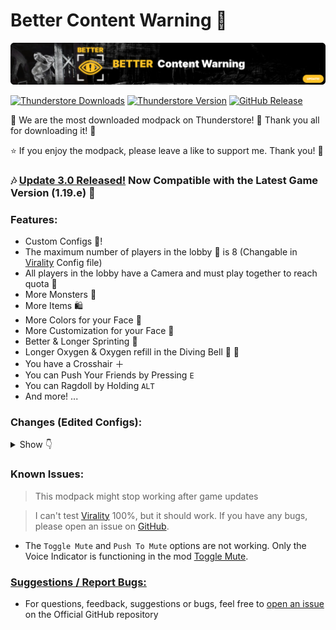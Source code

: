 # Better Content Warning 🎥️

[![Banner Image](https://raw.githubusercontent.com/Adler-real/uploadedfiles/main/Content_Warning/Modpacks/Better_ContentWarning/banner.png)](https://thunderstore.io/c/content-warning/p/Horizon/Better_Content_Warning_Modpack/)

[![Thunderstore Downloads](https://img.shields.io/thunderstore/dt/Horizon/Better_Content_Warning_Modpack?style=for-the-badge&logo=thunderstore&logoColor=white&labelColor=blue&color=gray)](https://thunderstore.io/c/content-warning/p/Horizon/Better_Content_Warning_Modpack/)
[![Thunderstore Version](https://img.shields.io/thunderstore/v/Horizon/Better_Content_Warning_Modpack?style=for-the-badge&logo=thunderstore&logoColor=white&labelColor=blue&color=gray)](https://thunderstore.io/c/content-warning/p/Horizon/Better_Content_Warning_Modpack/)
[![GitHub Release](https://img.shields.io/badge/GITHUB-black?style=for-the-badge&logo=github&logoColor=white&color=black)](https://github.com/Adler-real/Better_ContentWarning)

🎉️ We are the most downloaded modpack on Thunderstore! 🥳 Thank you all for downloading it! 🧡️

⭐ If you enjoy the modpack, please leave a like to support me. Thank you! 🧡

### 🎶 [Update 3.0 Released!](https://thunderstore.io/c/content-warning/p/Horizon/Better_Content_Warning_Modpack/changelog/) Now Compatible with the Latest Game Version (1.19.e) 🎉️

### Features:

- Custom Configs 📄️!
- The maximum number of players in the lobby 👥 is 8 (Changable in [Virality](https://thunderstore.io/c/content-warning/p/MaxWasUnavailable/Virality/) Config file)
- All players in the lobby have a Camera and must play together to reach quota 🎥️
- More Monsters 👹️
- More Items 🛍️
- More Colors for your Face 🎨️
- More Customization for your Face 🎨️
- Better & Longer Sprinting 🏃️
- Longer Oxygen & Oxygen refill in the Diving Bell 🎈️ 🔔
- You have a Crosshair ＋
- You can Push Your Friends by Pressing `E`
- You can Ragdoll by Holding `ALT`
- And more! ...

### Changes (Edited Configs):

<details>
<summary>Show 👇️</summary>

- __CWMissing Configs__
  - Changed `X` from `Mod Default Value: X` to `X`
  - Changed `X` from `Mod Default Value: X` to `X`
  - Changed `X` from `Mod Default Value: X` to `X`
- __LongerSprinting Configs__
  - Changed `MaxStamina` from `Mod Default Value: 20` to `13` _(Game Default: `10`)_
  - Changed `StaminaRegenRate` from `Mod Default Value: 2` to `0.65` _(Game Default: `0`)_
  - Changed `SprintMultiplyer` from `Mod Default Value: 2.3` to `2.2` _(Game Default: `1.0`)_
- __BetterOxygen Configs__
  - Changed `Refill oxygen inside the diving bell?` from `Mod Default Value: false` to `true`
  - Changed `Maximum Oxygen (Minutes)` from `Mod Default Value: 10` to `15`
- __Virality Configs__
  - Changed `MaxPlayers` from `Mod Default Value: 12` to `8` _(Game Default: `4`)_
- __CrossHair Configs__
  - Changed `CrossHairSize` from `Mod Default Value: 40` to `25`
  - Changed `CrossHairOpacity` from `Mod Default Value: 80` to `10`
- __Dont Trip Configs__
  - Changed `Tripping Chance` from `Mod Default Value: 5` to `1`
  - Changed `Damage Amount` from `Mod Default Value: 5` to `3`
  - Changed `Drop Item` from `Mod Default Value: true` to `false`
</details>

### Known Issues:

> This modpack might stop working after game updates

> I can't test [Virality](https://thunderstore.io/c/content-warning/p/MaxWasUnavailable/Virality/) 100%, but it should work. If you have any bugs, please open an issue on [GitHub](https://github.com/Adler-real/Better_ContentWarning/issues).

- The `Toggle Mute` and `Push To Mute` options are not working. Only the Voice Indicator is functioning in the mod [Toggle Mute](https://thunderstore.io/c/content-warning/p/Computery/Toggle_Mute/).

### [Suggestions / Report Bugs:](https://github.com/Adler-real/Better_ContentWarning/issues)

- For questions, feedback, suggestions or bugs, feel free to [open an issue](https://github.com/Adler-real/Better_ContentWarning/issues/new) on the Official GitHub repository

